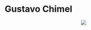 # Gustavo Chimel


<p align="center">
  <a href="https://skillicons.dev">
    <img src="https://skillicons.dev/icons?i=docker,html,css,js,mongodb,nestjs,nodejs,postgres,prisma,react,ts,mysql,github,express,aws,python,windows,linux"/>  
  </a>
</p>

